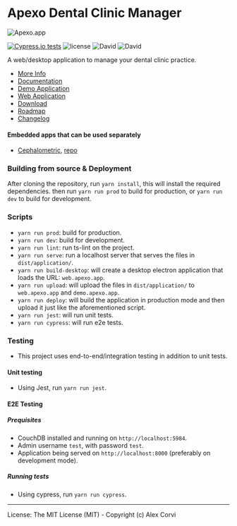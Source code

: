 # Apexo Dental Clinic Manager

![Apexo.app](https://i.imgur.com/Vkdbzb3.png)

[![Cypress.io tests](https://img.shields.io/badge/cypress.io-tests-green.svg?style=flat-square)](https://cypress.io)
![license](https://img.shields.io/github/license/alexcorvi/apexo.svg?style=flat-square)
![David](https://img.shields.io/david/alexcorvi/apexo.svg?style=flat-square)
![David](https://img.shields.io/david/dev/alexcorvi/apexo.svg?style=flat-square)

A web/desktop application to manage your dental clinic practice.

-   [More Info](https://apexo.app)
-   [Documentation](https://docs.apexo.app)
-   [Demo Application](https://demo.apexo.app)
-   [Web Application](https://web.apexo.app)
-   [Download](https://github.com/alexcorvi/apexo/releases/)
-   [Roadmap](https://github.com/alexcorvi/apexo/blob/master/ROADMAP.md)
-   [Changelog](https://github.com/alexcorvi/apexo/blob/master/CHANGELOG.md)

#### Embedded apps that can be used separately

-   [Cephalometric](https://cephalometric.apexo.app), [repo](https://github.com/alexcorvi/cephalometric)

### Building from source & Deployment

After cloning the repository, run `yarn install`, this will install the required dependencies. then run `yarn run prod` to build for production, or `yarn run dev` to build for development.

### Scripts

-   `yarn run prod`: build for production.
-   `yarn run dev`: build for development.
-   `yarn run lint`: run ts-lint on the project.
-   `yarn run serve`: run a localhost server that serves the files in `dist/application/`.
-   `yarn run build-desktop`: will create a desktop electron application that loads the URL: `web.apexo.app`.
-   `yarn run upload`: will upload the files in `dist/application/` to `web.apexo.app` and `demo.apexo.app`.
-   `yarn run deploy`: will build the application in production mode and then upload it just like the aforementioned script.
-   `yarn run jest`: will run unit tests.
-   `yarn run cypress`: will run e2e tests.

### Testing

-   This project uses end-to-end/integration testing in addition to unit tests.

#### Unit testing

-   Using Jest, run `yarn run jest`.

#### E2E Testing

##### Prequisites

-   CouchDB installed and running on `http://localhost:5984`.
-   Admin username `test`, with password `test`.
-   Application being served on `http://localhost:8000` (preferably on development mode).

##### Running tests

-   Using cypress, run `yarn run cypress`.

---

License: The MIT License (MIT) - Copyright (c) Alex Corvi
